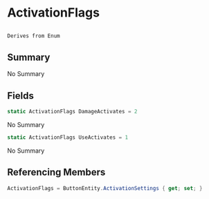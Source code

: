 # ActivationFlags

## 
```c#
Derives from Enum
```

## Summary

No Summary
## Fields

```c#
static ActivationFlags DamageActivates = 2
```
No Summary
```c#
static ActivationFlags UseActivates = 1
```
No Summary
## Referencing Members

```c#
ActivationFlags = ButtonEntity.ActivationSettings { get; set; } 
```
